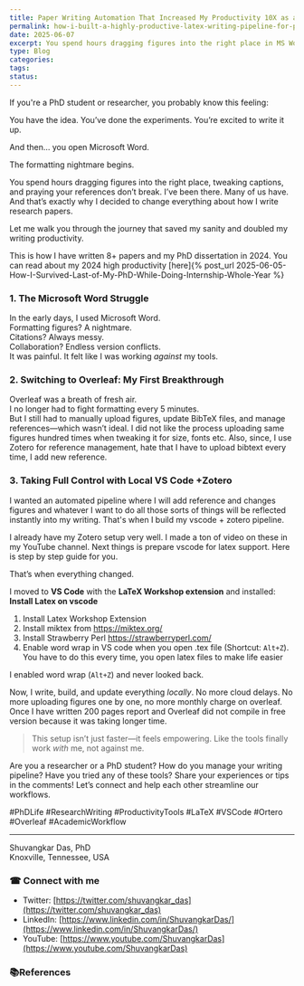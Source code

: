 ```yaml
---
title: Paper Writing Automation That Increased My Productivity 10X as a PhD Student
permalink: how-i-built-a-highly-productive-latex-writing-pipeline-for-phd-locally
date: 2025-06-07
excerpt: You spend hours dragging figures into the right place in MS Word, tweaking captions, and praying your references don’t break. I’ve been there. Many of us have. And that’s exactly why I decided to change everything about how I write research papers.
type: Blog
categories: 
tags: 
status:
---
```

If you're a PhD student or researcher, you probably know this feeling:

You have the idea. You’ve done the experiments. You’re excited to write it up.

And then… you open Microsoft Word.

The formatting nightmare begins.

You spend hours dragging figures into the right place, tweaking captions, and praying your references don’t break. I’ve been there. Many of us have. And that’s exactly why I decided to change everything about how I write research papers.

Let me walk you through the journey that saved my sanity and doubled my writing productivity.

This is how I have written 8+ papers and my PhD dissertation in 2024. You can read about my 2024 high productivity [here]{% post_url 2025-06-05-How-I-Survived-Last-of-My-PhD-While-Doing-Internship-Whole-Year %}


### 1. The Microsoft Word Struggle
In the early days, I used Microsoft Word.  
Formatting figures? A nightmare.  
Citations? Always messy.  
Collaboration? Endless version conflicts.  
It was painful. It felt like I was working _against_ my tools.

### 2. Switching to Overleaf: My First Breakthrough
Overleaf was a breath of fresh air.  
I no longer had to fight formatting every 5 minutes.  
But I still had to manually upload figures, update BibTeX files, and manage references—which wasn’t ideal. 
I did not like the process uploading same figures hundred times when tweaking it for size, fonts etc.  Also, since, I use Zotero for reference management, hate that I have to upload bibtext every time, I add new reference.


### 3. Taking Full Control with Local VS Code +Zotero
I wanted an automated pipeline where I will add reference and changes figures and whatever I want to do all those sorts of things will be reflected instantly into my writing. 
That's when I build my vscode + zotero pipeline. 

I already have my Zotero setup very well. I made a ton of video on these in my YouTube channel. Next things is prepare vscode for latex support. Here is step by step guide for you. 


That’s when everything changed.

I moved to **VS Code** with the **LaTeX Workshop extension** and installed:
**Install Latex on vscode**
1. Install Latex Workshop Extension 
2. Install miktex from https://miktex.org/
3. Install Strawberry Perl https://strawberryperl.com/
4. Enable word wrap in VS code when you open .tex file (Shortcut: `Alt+Z`). You have to do this every time, you open latex files to make life easier


I enabled word wrap (`Alt+Z`) and never looked back.

Now, I write, build, and update everything _locally_. No more cloud delays. No more uploading figures one by one, no more monthly charge on overleaf. Once I have written 200 pages report and Overleaf did not compile in free version because it was taking longer time. 

> This setup isn’t just faster—it feels empowering. Like the tools finally work _with_ me, not against me.


Are you a researcher or a PhD student? How do you manage your writing pipeline? Have you tried any of these tools? Share your experiences or tips in the comments! Let’s connect and help each other streamline our workflows.

#PhDLife #ResearchWriting #ProductivityTools #LaTeX #VSCode #Ortero #Overleaf #AcademicWorkflow


---

  Shuvangkar Das, PhD<br>
  Knoxville, Tennessee, USA
### ☎ Connect with me
- Twitter: [https://twitter.com/shuvangkar_das](https://twitter.com/shuvangkar_das)
- LinkedIn: [https://www.linkedin.com/in/ShuvangkarDas/](https://www.linkedin.com/in/ShuvangkarDas/)
- YouTube: [https://www.youtube.com/ShuvangkarDas](https://www.youtube.com/ShuvangkarDas)

### 📚References




